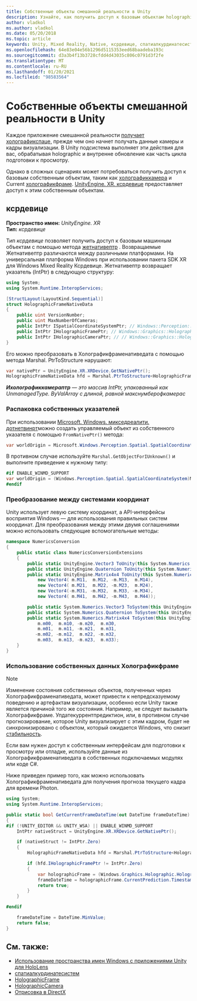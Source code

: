 ```yaml
---
title: Собственные объекты смешанной реальности в Unity
description: Узнайте, как получить доступ к базовым объектам holographic в Unity с помощью пространства имен XR.
author: vladkol
ms.author: vladkol
ms.date: 05/20/2018
ms.topic: article
keywords: Unity, Mixed Reality, Native, ксрдевице, спатиалкурдинатесистем, холографикфраме, холографиккамера, испатиалкурдинатесистем, iholographicframe, iholographiccamera, getnativeptr, гарнитура смешанной реальности, гарнитура Windows Mixed Reality, гарнитура виртуальной реальности
ms.openlocfilehash: 64e83e04e56b1296d5115353eed68baadeba193c
ms.sourcegitcommit: d3a3b4f13b3728cfdd4d43035c806c0791d3f2fe
ms.translationtype: MT
ms.contentlocale: ru-RU
ms.lasthandoff: 01/20/2021
ms.locfileid: "98583564"
---
```

# <a name="mixed-reality-native-objects-in-unity"></a>Собственные объекты смешанной реальности в Unity

Каждое приложение смешанной реальности [получает холографикспаце,](../native/getting-a-holographicspace.md) прежде чем оно начнет получать данные камеры и кадры визуализации. В Unity подсистема выполняет эти действия для вас, обрабатывая holographic и внутренне обновление как часть цикла подготовки к просмотру.

Однако в сложных сценариях может потребоваться получить доступ к базовым собственным объектам, таким как <a href="/uwp/api/windows.graphics.holographic.holographiccamera" target="_blank">холографиккамера</a> и Current <a href="/uwp/api/windows.graphics.holographic.holographicframe" target="_blank">холографикфраме</a>. <a href="https://docs.unity3d.com/ScriptReference/XR.XRDevice.html" target="_blank">UnityEngine. XR. ксрдевице</a> предоставляет доступ к этим собственным объектам.

## <a name="xrdevice"></a>ксрдевице 

**Пространство имен:** *UnityEngine. XR*<br>
**Тип:** *ксрдевице*

Тип *ксрдевице* позволяет получить доступ к базовым машинным объектам с помощью метода <a href="https://docs.unity3d.com/ScriptReference/XR.XRDevice.GetNativePtr.html" target="_blank">жетнативептр</a> . Возвращаемые Жетнативептр различаются между различными платформами. На универсальная платформа Windows при использовании пакета SDK XR для Windows Mixed Reality Ксрдевице. Жетнативептр возвращает указатель (IntPtr) в следующую структуру: 

```cs
using System;
using System.Runtime.InteropServices;

[StructLayout(LayoutKind.Sequential)]
struct HolographicFrameNativeData
{
    public uint VersionNumber;
    public uint MaxNumberOfCameras;
    public IntPtr ISpatialCoordinateSystemPtr; // Windows::Perception::Spatial::ISpatialCoordinateSystem
    public IntPtr IHolographicFramePtr; // Windows::Graphics::Holographic::IHolographicFrame 
    public IntPtr IHolographicCameraPtr; // // Windows::Graphics::Holographic::IHolographicCamera
}
```
Его можно преобразовать в Холографикфраменативедата с помощью метода Marshal. PtrToStructure нарушают:
```cs
var nativePtr = UnityEngine.XR.XRDevice.GetNativePtr();
HolographicFrameNativeData hfd = Marshal.PtrToStructure<HolographicFrameNativeData>(nativePtr);
```
***Ихолографиккамераптр** — это массив IntPtr, упакованный как UnmanagedType. ByValArray с длиной, равной макснумберофкамерас* 

### <a name="unmarshaling-native-pointers"></a>Распаковка собственных указателей

При использовании [Microsoft. Windows. микседреалити. дотнетвинрт](https://www.nuget.org/packages/Microsoft.Windows.MixedReality.DotNetWinRT)можно создать управляемый объект из собственного указателя с помощью `FromNativePtr()` метода:

```cs
var worldOrigin = Microsoft.Windows.Perception.Spatial.SpatialCoordinateSystem.FromNativePtr(hfd.ISpatialCoordinateSystemPtr);
```

В противном случае используйте `Marshal.GetObjectForIUnknown()` и выполните приведение к нужному типу:

```cs
#if ENABLE_WINMD_SUPPORT
var worldOrigin = (Windows.Perception.Spatial.SpatialCoordinateSystem)Marshal.GetObjectForIUnknown(hfd.ISpatialCoordinateSystemPtr);
#endif
```

### <a name="converting-between-coordinate-systems"></a>Преобразование между системами координат

Unity использует левую систему координат, а API-интерфейсы восприятия Windows — для использования правильных систем координат. Для преобразования между этими двумя соглашениями можно использовать следующие вспомогательные методы:

```cs
namespace NumericsConversion
{
    public static class NumericsConversionExtensions
    {
        public static UnityEngine.Vector3 ToUnity(this System.Numerics.Vector3 v) => new UnityEngine.Vector3(v.X, v.Y, -v.Z);
        public static UnityEngine.Quaternion ToUnity(this System.Numerics.Quaternion q) => new UnityEngine.Quaternion(-q.X, -q.Y, q.Z, q.W);
        public static UnityEngine.Matrix4x4 ToUnity(this System.Numerics.Matrix4x4 m) => new UnityEngine.Matrix4x4(
            new Vector4( m.M11,  m.M12, -m.M13,  m.M14),
            new Vector4( m.M21,  m.M22, -m.M23,  m.M24),
            new Vector4(-m.M31, -m.M32,  m.M33, -m.M34),
            new Vector4( m.M41,  m.M42, -m.M43,  m.M44));

        public static System.Numerics.Vector3 ToSystem(this UnityEngine.Vector3 v) => new System.Numerics.Vector3(v.x, v.y, -v.z);
        public static System.Numerics.Quaternion ToSystem(this UnityEngine.Quaternion q) => new System.Numerics.Quaternion(-q.x, -q.y, q.z, q.w);
        public static System.Numerics.Matrix4x4 ToSystem(this UnityEngine.Matrix4x4 m) => new System.Numerics.Matrix4x4(
            m.m00,  m.m10, -m.m20,  m.m30,
            m.m01,  m.m11, -m.m21,  m.m31,
           -m.m02, -m.m12,  m.m22, -m.m32,
            m.m03,  m.m13, -m.m23,  m.m33);
    }
}
```

### <a name="using-holographicframe-native-data"></a>Использование собственных данных Холографикфраме

> [!NOTE]
> Изменение состояния собственных объектов, полученных через Холографикфраменативедата, может привести к непредсказуемому поведению и артефактам визуализации, особенно если Unity также является причиной того же состояния.  Например, не следует вызывать Холографикфраме. Упдатекуррентпредиктион, или, в противном случае прогнозирование, которое Unity визуализирует с этим кадром, будет не синхронизировано с объектом, который ожидается Windows, что снизит [стабильность](../platform-capabilities-and-apis/hologram-stability.md).

Если вам нужен доступ к собственным интерфейсам для подготовки к просмотру или отладке, используйте данные из Холографикфраменативедата в собственных подключаемых модулях или коде C#. 

Ниже приведен пример того, как можно использовать Холографикфраменативедата для получения прогноза текущего кадра для времени Photon. 

```cs
using System;
using System.Runtime.InteropServices;

public static bool GetCurrentFrameDateTime(out DateTime frameDateTime)
{
#if (!UNITY_EDITOR && UNITY_WSA) || ENABLE_WINMD_SUPPORT
    IntPtr nativeStruct = UnityEngine.XR.XRDevice.GetNativePtr();

    if (nativeStruct != IntPtr.Zero)
    {
        HolographicFrameNativeData hfd = Marshal.PtrToStructure<HolographicFrameNativeData>(nativeStruct);

        if (hfd.IHolographicFramePtr != IntPtr.Zero)
        {
            var holographicFrame = (Windows.Graphics.Holographic.HolographicFrame)Marshal.GetObjectForIUnknown(hfd.IHolographicFramePtr);
            frameDateTime = holographicFrame.CurrentPrediction.Timestamp.TargetTime.DateTime;
            return true;
        }
    }

#endif

    frameDateTime = DateTime.MinValue;
    return false;
}

```

## <a name="see-also"></a>См. также:

* [Использование пространства имен Windows с приложениями Unity для HoloLens](using-the-windows-namespace-with-unity-apps-for-hololens.md)
* <a href="/uwp/api/windows.perception.spatial.spatialcoordinatesystem" target="_blank">спатиалкурдинатесистем</a>
* <a href="/uwp/api/windows.graphics.holographic.holographicframe" target="_blank">HolographicFrame</a>
* <a href="/uwp/api/windows.graphics.holographic.holographiccamera" target="_blank">HolographicCamera</a>
* [Отрисовка в DirectX](../native/rendering-in-directx.md)